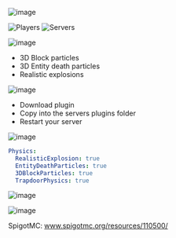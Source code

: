 ![image](https://media.discordapp.net/attachments/1052241511795937381/1119002915026260038/323395728d1b2021a47c225be37ec656e13b1111_1.png?width=937&height=262)

![Players](https://img.shields.io/bstats/players/18833)
![Servers](https://img.shields.io/bstats/servers/18833)


![image](https://media.discordapp.net/attachments/1052241511795937381/1119003156915945502/Neues_Projekt_-_2023-06-15T233852.757.png?width=250&height=125)
- 3D Block particles
- 3D Entity death particles
- Realistic explosions

![image](https://media.discordapp.net/attachments/1052241511795937381/1119002917005959300/Neues_Projekt_99.png?width=250&height=125)
- Download plugin
- Copy into the servers plugins folder
- Restart your server

![image](https://media.discordapp.net/attachments/1052241511795937381/1119002916662038538/Neues_Projekt_100.png?width=250&height=125)
```yml
Physics:
  RealisticExplosion: true
  EntityDeathParticles: true
  3DBlockParticles: true
  TrapdoorPhysics: true
```

![image](https://media.discordapp.net/attachments/1052241511795937381/1119002915328237599/Neues_Projekt_-_2023-06-15T233717.092.png?width=250&height=125)

![image](https://i.imgur.com/jV8fxyf.gif)

SpigotMC:
www.spigotmc.org/resources/110500/
